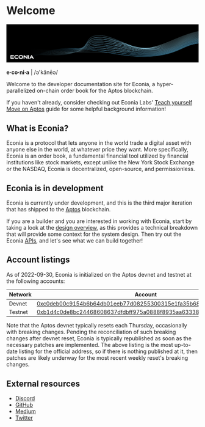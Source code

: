 # Welcome

![](../../.assets/cover-banner-blue.png)

**e·co·ni·a** | /ə'känēə/

Welcome to the developer documentation site for Econia, a hyper-parallelized on-chain order book for the Aptos blockchain.

If you haven't already, consider checking out Econia Labs' [Teach yourself Move on Aptos](https://github.com/econia-labs/teach-yourself-move) guide for some helpful background information!

## What is Econia?

Econia is a protocol that lets anyone in the world trade a digital asset with anyone else in the world, at whatever price they want.
More specifically, Econia is an order book, a fundamental financial tool utilized by financial institutions like stock markets, except unlike the New York Stock Exchange or the NASDAQ, Econia is decentralized, open-source, and permissionless.

## Econia is in development

Econia is currently under development, and this is the third major iteration that has shipped to the [Aptos](https://aptos.dev) blockchain.

If you are a builder and you are interested in working with Econia, start by taking a look at the [design overview](overview/index.md), as this provides a technical breakdown that will provide some context for the system design.
Then try out the Econia [APIs](api/index.md), and let's see what we can build together!

## Account listings

As of 2022-09-30, Econia is initialized on the Aptos devnet and testnet at the following accounts:

| Network | Account                                                              |
|---------|----------------------------------------------------------------------|
| Devnet  | [0xc0deb00c9154b6b64db01eeb77d08255300315e1fa35b687d384a703f6034fbd] |
| Testnet | [0xb1d4c0de8bc24468608637dfdbff975a0888f8935aa63338a44078eec5c7b6c7] |

Note that the Aptos devnet typically resets each Thursday, occasionally with breaking changes.
Pending the reconciliation of such breaking changes after devnet reset, Econia is typically republished as soon as the necessary patches are implemented.
The above listing is the most up-to-date listing for the official address, so if there is nothing published at it, then patches are likely underway for the most recent weekly reset's breaking changes.

## External resources
* [Discord](https://discord.gg/econia)
* [GitHub](https://github.com/econia-labs/econia)
* [Medium](https://medium.com/econialabs)
* [Twitter](https://twitter.com/econialabs)

[0xb1d4c0de8bc24468608637dfdbff975a0888f8935aa63338a44078eec5c7b6c7]: https://aptos-explorer.netlify.app/account/0xb1d4c0de8bc24468608637dfdbff975a0888f8935aa63338a44078eec5c7b6c7
[0xc0deb00c9154b6b64db01eeb77d08255300315e1fa35b687d384a703f6034fbd]: https://aptos-explorer.netlify.app/account/0xc0deb00c9154b6b64db01eeb77d08255300315e1fa35b687d384a703f6034fbd